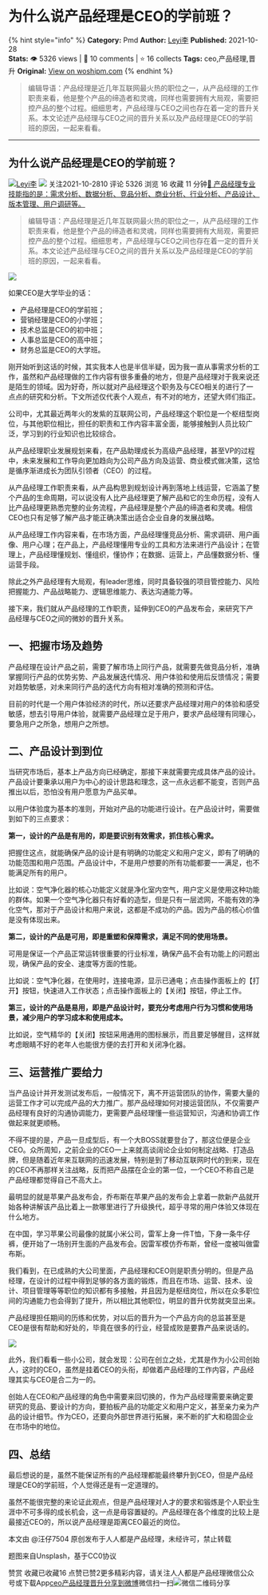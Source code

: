 # 为什么说产品经理是CEO的学前班？
{% hint style="info" %}
**Category:** Pmd
**Author:** [Leyi李](https://www.woshipm.com/u/1339638)
**Published:** 2021-10-28  
**Stats:** 👁️ 5326 views | 💬 10 comments | ⭐ 16 collects
**Tags:** ceo,产品经理,晋升
**Original:** [View on woshipm.com](https://www.woshipm.com/pmd/5191955.html)
{% endhint %}
> 编辑导语：产品经理是近几年互联网最火热的职位之一，从产品经理的工作职责来看，他是整个产品的缔造者和灵魂，同样也需要拥有大局观，需要把控产品的整个过程。细细思考，产品经理与CEO之间也存在着一定的晋升关系。本文论述产品经理与CEO之间的晋升关系以及产品经理是CEO的学前班的原因，一起来看看。

---

## 为什么说产品经理是CEO的学前班？

[![](https://static.qidianla.com/woshipm_def_head_1.jpg?imageView2/1/w/72/h/72/q/100)](https://www.woshipm.com/u/1339638)[Leyi李](https://www.woshipm.com/u/1339638) ![](https://static.woshipm.com/tag/1101_1@2x.png) 关注2021-10-2810 评论 5326 浏览 16 收藏 11 分钟[🔗 产品经理专业技能指的是：需求分析、数据分析、竞品分析、商业分析、行业分析、产品设计、版本管理、用户调研等。](https://ke.qidianla.com/courses/90pm)

> 编辑导语：产品经理是近几年互联网最火热的职位之一，从产品经理的工作职责来看，他是整个产品的缔造者和灵魂，同样也需要拥有大局观，需要把控产品的整个过程。细细思考，产品经理与CEO之间也存在着一定的晋升关系。本文论述产品经理与CEO之间的晋升关系以及产品经理是CEO的学前班的原因，一起来看看。

![](https://image.woshipm.com/wp-files/2021/10/HEElcw2VXPSP4r1zS0pG.jpg)

如果CEO是大学毕业的话：

*   产品经理是CEO的学前班；
*   营销经理是CEO的小学班；
*   技术总监是CEO的初中班；
*   人事总监是CEO的高中班；
*   财务总监是CEO的大学班。

刚开始听到这话的时候，其实我本人也是半信半疑，因为我一直从事需求分析的工作，虽然和产品经理做的工作内容有很多重叠的地方，但是产品经理对于我来说还是陌生的领域。因为好奇，所以就对产品经理这个职务及与CEO相关的进行了一点点的研究和分析。下文所述仅代表个人观点，有不对的地方，还望大师们指正。

公司中，尤其最近两年火的发紫的互联网公司，产品经理这个职位是一个枢纽型岗位，与其他职位相比，担任的职责和工作内容丰富全面，能够接触到人员比较广泛，学习到的行业知识也比较综合。

从产品经理职业发展规划来看，在产品助理成长为高级产品经理，甚至VP的过程中，未来发展和工作导向更加趋向为公司产品方向及运营、商业模式做决策，这恰是循序渐进成长为团队引领者（CEO）的过程。

从产品经理工作职责来看，从产品构思到规划设计再到落地上线运营，它涵盖了整个产品的生命周期，可以说没有人比产品经理更了解产品和它的生命历程，没有人比产品经理更熟悉完整的业务流程，产品经理是整个产品的缔造者和灵魂。相信CEO也只有足够了解产品才能正确决策出适合企业自身的发展战略。

从产品经理工作内容来看，在市场方面，产品经理懂竞品分析、需求调研、用户画像、用户心理；在产品上，产品经理懂用专业的工具和方法来进行产品设计；在管理上，产品经理懂规划、懂组织，懂协作；在数据、运营上，产品懂数据分析、懂运营手段。

除此之外产品经理有大局观，有leader思维，同时具备较强的项目管控能力、风险把握能力、产品战略能力、逻辑思维能力、表达沟通能力等。

接下来，我们就从产品经理的工作职责，延伸到CEO的产品发布会，来研究下产品经理与CEO之间的微妙的晋升关系。

## 一、把握市场及趋势

产品经理在设计产品之前，需要了解市场上同行产品，就需要先做竞品分析，准确掌握同行产品的优势劣势、产品发展迭代情况、用户体验和使用后反馈情况；需要对趋势敏感，对未来同行产品的迭代方向有相对准确的预测和评估。

目前的时代是一个用户体验经济的时代，所以还要求产品经理对用户的体验和感受敏感，想去引导用户体验，就需要产品经理立足于用户，要求产品经理有同理心，要急用户之所急，想用户之所想。

## 二、产品设计到到位

当研究市场后，基本上产品方向已经确定，那接下来就需要完成具体产品的设计。产品设计要秉承以用户为中心的设计思路和理念，这一点永远都不能变，否则产品推出以后，恐怕没有用户愿意为产品买单。

以用户体验度为基本的准则，开始对产品的功能进行设计。在产品设计时，需要做到如下的三点要求：

**第一，设计的产品是有用的，即是要识别有效需求，抓住核心需求。**

把握住这点，就能确保产品的设计是有明确的功能定义和用户定义，即有了明确的功能范围和用户范围。产品设计中，不是用户想要的所有功能都要一一满足，也不能满足所有的用户。

比如说：空气净化器的核心功能定义就是净化室内空气，用户定义是使用这种功能的群体。如果一个空气净化器只有好看的造型，但是只有一层滤网，不能有效的净化空气，那对于产品设计和用户来说，这都是不成功的产品。因为产品的核心价值是没有体现出来。

**第二，设计的产品是可用，即是重塑和保障需求，满足不同的使用场景。**

可用是保证一个产品正常运转很重要的行业标准，确保产品不会有功能上的问题出现，确保产品的安全、速度等方面的性能。

比如说：空气净化器，在使用时，连接电源，显示已通电；点击操作面板上的【打开】按钮，快速进入工作状态；点击操作面板上的【关闭】按钮，停止工作。

**第三，设计的产品是易用，即是产品设计时，要充分考虑用户行为习惯和使用场景，减少用户的学习成本和使用成本。**

比如说，空气精华的【关闭】按钮采用通用的图标展示，而且要足够醒目，这样就考虑眼睛不好的老年人也能很方便的去打开和关闭净化器。

## 三、运营推广要给力

当产品设计并开发测试发布后，一般情况下，离不开运营团队的协作，需要大量的运营工作才可以完成产品的大力推广。那产品经理如何对接运营团队，不仅需要产品经理有良好的沟通协调能力，更需要产品经理懂一些运营知识，沟通和协调工作做起来就更顺畅。

不得不提的是，产品一旦成型后，有一个大BOSS就要登台了，那这位便是企业CEO。众所周知，之前企业的CEO一上来就高谈阔论企业如何制定战略、打造品牌，但是随着近年来互联网的迅速发展，特别是到了移动互联网时代的到来，现在的CEO不再那样关注战略，反而把产品摆在企业的第一位，一个CEO不称自己是产品经理都觉得自己不高大上。

最明显的就是苹果产品发布会，乔布斯在苹果产品的发布会上拿着一款新产品就开始各种讲解该产品比着上一款哪里进行了升级换代，超乎寻常的用户体验又体现在什么地方。

在中国，学习苹果公司最像的就属小米公司，雷军上身一件T恤，下身一条牛仔裤，便开始了一场别开生面的产品发布会。因雷军模仿乔布斯，曾经一度被叫做雷布斯。

我们看到，在已成熟的大公司里面，产品经理和CEO则是职责分明的。但是产品经理，在设计的过程中得到足够的各方面的锻炼，而且在市场、运营、技术、设计、项目管理等等职位的知识都有多接触，并且因为是枢纽岗位，所以在众多职位间的沟通能力也会得到了提升，所以相比其他职位，明显的晋升优势就突显出来。

产品经理担任期间的历练和优势，对以后的晋升为一个产品方向的总监甚至是CEO是很有帮助和好处的，毕竟在很多的行业，经营成败是要靠产品来说话的。

![](https://image.woshipm.com/wp-files/2021/10/9lwVq2JTHOpcmtI5rSaS.png)

此外，我们看看一些小公司，就会发现：公司在创立之处，尤其是作为小公司创始人，这时的CEO，虽然是挂着CEO的头衔，却做着产品经理的工作内容，产品经理其实与CEO是合二为一的。

创始人在CEO和产品经理的角色中需要来回切换的，作为产品经理需要来确定要研究的竞品、要设计的方向，要拍板产品的功能定义和用户定义，甚至亲力亲为产品的设计细节。作为CEO，还要向外部世界进行拓展，来不断的扩大和稳固企业在市场中的地位。

## 四、总结

最后想说的是，虽然不能保证所有的产品经理都能最终攀升到CEO，但是产品经理是CEO的学前班，个人觉得还是有一定道理的。

虽然不能很完整的来论证此观点，但是产品经理对人才的要求和锻炼是个人职业生涯中不可多得的成长机会，这一点是毋容置疑的。产品经理在各个维度的比较上是最接近CEO的，所以说产品经理是距离CEO最近的岗位。

本文由 @汪仔7504 原创发布于人人都是产品经理，未经许可，禁止转载

题图来自Unsplash，基于CC0协议

赞赏 收藏已收藏16 点赞已赞2更多精彩内容，请关注人人都是产品经理微信公众号或下载App[ceo](https://www.woshipm.com/tag/ceo)[产品经理](https://www.woshipm.com/tag/pmd)[晋升](https://www.woshipm.com/tag/%e6%99%8b%e5%8d%87)[分享到微博](https://service.weibo.com/share/share.php?appkey=2775287854&title=为什么说产品经理是CEO的学前班？&url=https://www.woshipm.com/pmd/5191955.html&pic=https://image.woshipm.com/wp-files/2021/10/HEElcw2VXPSP4r1zS0pG.jpg)微信扫一扫![微信二维码](https://api.pwmqr.com/qrcode/create/?url=https://www.woshipm.com/pmd/5191955.html)分享